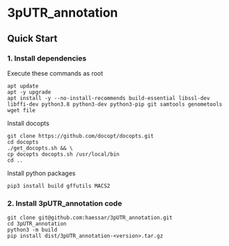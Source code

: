 # 3pUTR_annotation
## Quick Start
### 1. Install dependencies

Execute these commands as root
```
apt update
apt -y upgrade
apt install -y --no-install-recommends build-essential libssl-dev libffi-dev python3.8 python3-dev python3-pip git samtools genometools wget file
```

Install docopts
```
git clone https://github.com/docopt/docopts.git
cd docopts
./get_docopts.sh && \
cp docopts docopts.sh /usr/local/bin
cd ..
```

Install python packages
```
pip3 install build gffutils MACS2
```

### 2. Install 3pUTR_annotation code
```
git clone git@github.com:haessar/3pUTR_annotation.git
cd 3pUTR_annotation
python3 -m build
pip install dist/3pUTR_annotation-<version>.tar.gz
```
